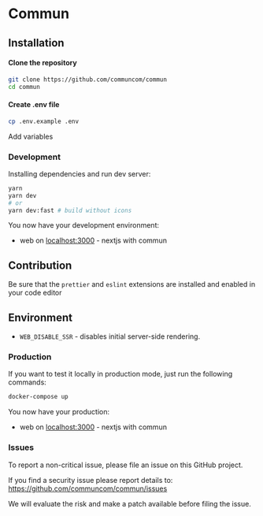 # Commun

## Installation

#### Clone the repository

```bash
git clone https://github.com/communcom/commun
cd commun
```

#### Create .env file

```bash
cp .env.example .env
```

Add variables

### Development

Installing dependencies and run dev server:

```bash
yarn
yarn dev 
# or
yarn dev:fast # build without icons 
```

You now have your development environment:

- web on [localhost:3000](http://localhost:3000) - nextjs with commun

## Contribution

Be sure that the `prettier` and `eslint` extensions are installed and enabled in your code editor

## Environment

- `WEB_DISABLE_SSR` - disables initial server-side rendering.

### Production

If you want to test it locally in production mode, just run the following commands:

```bash
docker-compose up
```

You now have your production:

- web on [localhost:3000](http://localhost:3000) - nextjs with commun

### Issues

To report a non-critical issue, please file an issue on this GitHub project.

If you find a security issue please report details to: https://github.com/communcom/commun/issues

We will evaluate the risk and make a patch available before filing the issue.
